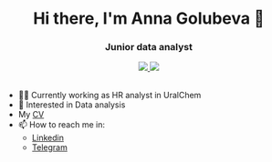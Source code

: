 <h1 align="center">Hi there, I'm Anna Golubeva</a> 
👋 </h1>
<h3 align="center"> Junior data analyst </h3>
<div id='socials' align="center">
  <a href="linkedid-url">
    <img src="https://img.shields.io/badge/LinkedIn-blue?style=for-the-badge&logo=linkedin&logoColor=white"/>
  </a>
  <a href="telegram-url">
    <img src="https://img.shields.io/badge/Telegram-blue?style=for-the-badge&logo=telegram&logoColor=white"/>
  </a>
 </div> <br/> 
      
- 👩‍💻 Currently working as HR analyst in UralChem
- 🌱 Interested in Data analysis
- My [CV](https://drive.google.com/file/d/1kdj9fdUr1m2vitg5mX-vL_X4ZvTslnED/view?usp=drivesdk)
- 📫 How to reach me in:
  - [Linkedin](https://www.linkedin.com/in/anna-golubeva-846061238/)
  - [Telegram](https://www.telegram.me/a_golubeva)

